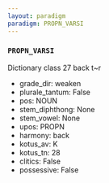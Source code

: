 ```yaml
---
layout: paradigm
paradigm: PROPN_VARSI
---
```

### ` PROPN_VARSI `

Dictionary class 27 back t~r
* grade_dir: weaken
* plurale_tantum: False
* pos: NOUN
* stem_diphthong: None
* stem_vowel: None
* upos: PROPN
* harmony: back
* kotus_av: K
* kotus_tn: 28
* clitics: False
* possessive: False
